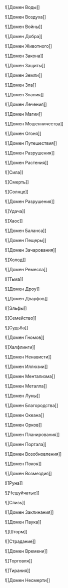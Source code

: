 ![[Домен Воды]]

![[Домен Воздуха]]

![[Домен Войны]]

![[Домен Добра]]

![[Домен Животного]]

![[Домен Закона]]

![[Домен Защиты]]

![[Домен Земли]]

![[Домен Зла]]

![[Домен Знания]]

![[Домен Лечения]]

![[Домен Магии]]

![[Домен Мошенничества]]

![[Домен Огоня]]

![[Домен Путешествия]]

![[Домен Разрушения]]

![[Домен Растения]]

![[Сила]]

![[Смерть]]

![[Солнце]]

![[Домен Разрушения]]

![[Удача]]

![[Хаос]]

![[Домен Баланса]]

![[Домен Пещеры]]

![[Домен Зачарования]]

![[Холод]]

![[Домен Ремесла]]

![[Тьма]]

![[Домен Дроу]]

![[Домен Дварфов]]

![[Эльфы]]

![[Семейство]]

![[Судьба]]

![[Домен Гномов]]

![[Халфлинги]]

![[Домен Ненависти]]

![[Домен Иллюзии]]

![[Домен Ментализма]]

![[Домен Металла]]

![[Домен Луны]]

![[Домен Благородства]]

![[Домен Океана]]

![[Домен Орков]]

![[Домен Планирования]]

![[Домен Портала]]

![[Домен Возобновления]]

![[Домен Покоя]]

![[Домен Возмездия]]

![[Руна]]

![[Чешуйчатые]]

![[Слизь]]

![[Домен Заклинания]]

![[Домен Паука]]

![[Шторм]]

![[Страдание]]

![[Домен Времени]]

![[Торговля]]

![[Тирания]]

![[Домен Несмерти]]